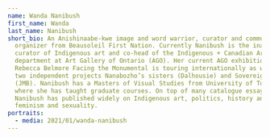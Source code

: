```yaml
---
name: Wanda Nanibush
first_name: Wanda
last_name: Nanibush
short_bio: An Anishinaabe-kwe image and word warrior, curator and community
  organizer from Beausoleil First Nation. Currently Nanibush is the inaugural
  curator of Indigenous art and co-head of the Indigenous + Canadian Art
  department at Art Gallery of Ontario (AGO). Her current AGO exhibition,
  Rebecca Belmore Facing the Monumental is touring internationally as well as
  two independent projects Nanabozho’s sisters (Dalhousie) and Sovereign Acts
  (JMB). Nanibush has a Masters of Visual Studies from University of Toronto
  where she has taught graduate courses. On top of many catalogue essays
  Nanibush has published widely on Indigenous art, politics, history and
  feminism and sexuality.
portraits:
  - media: 2021/01/wanda-nanibush
---
```

